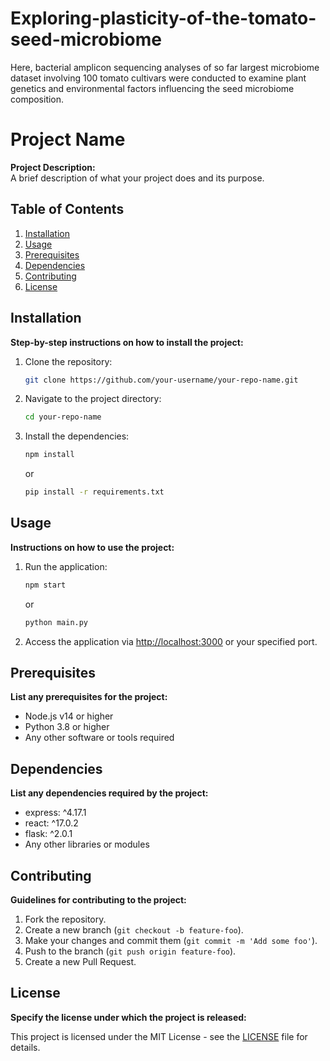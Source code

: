 # Exploring-plasticity-of-the-tomato-seed-microbiome
Here, bacterial amplicon sequencing analyses of so far largest microbiome dataset involving 100 tomato cultivars were conducted to examine plant genetics and environmental factors influencing the seed microbiome composition.

# Project Name

**Project Description:**  
A brief description of what your project does and its purpose.

## Table of Contents
1. [Installation](#installation)
2. [Usage](#usage)
3. [Prerequisites](#prerequisites)
4. [Dependencies](#dependencies)
5. [Contributing](#contributing)
6. [License](#license)

## Installation

**Step-by-step instructions on how to install the project:**

1. Clone the repository:
    ```sh
    git clone https://github.com/your-username/your-repo-name.git
    ```
2. Navigate to the project directory:
    ```sh
    cd your-repo-name
    ```
3. Install the dependencies:
    ```sh
    npm install
    ```
    or
    ```sh
    pip install -r requirements.txt
    ```

## Usage

**Instructions on how to use the project:**

1. Run the application:
    ```sh
    npm start
    ```
    or
    ```sh
    python main.py
    ```
2. Access the application via [http://localhost:3000](http://localhost:3000) or your specified port.

## Prerequisites

**List any prerequisites for the project:**

- Node.js v14 or higher
- Python 3.8 or higher
- Any other software or tools required

## Dependencies

**List any dependencies required by the project:**

- express: ^4.17.1
- react: ^17.0.2
- flask: ^2.0.1
- Any other libraries or modules

## Contributing

**Guidelines for contributing to the project:**

1. Fork the repository.
2. Create a new branch (`git checkout -b feature-foo`).
3. Make your changes and commit them (`git commit -m 'Add some foo'`).
4. Push to the branch (`git push origin feature-foo`).
5. Create a new Pull Request.

## License

**Specify the license under which the project is released:**

This project is licensed under the MIT License - see the [LICENSE](LICENSE) file for details.
